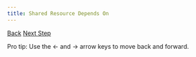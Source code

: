 ```yaml
---
title: Shared Resource Depends On
---
```





<a id="prev" class="btn btn-basic" href="{% link _docs/shared-resources-extensions.md %}">Back</a>
<a id="next" class="btn btn-primary" href="{% link _docs/shared-resources-dependencies.md %}">Next Step</a>
<p class="keyboard-tip">Pro tip: Use the <- and -> arrow keys to move back and forward.</p>

